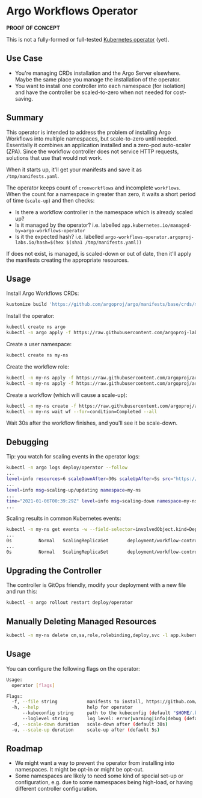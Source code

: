 # Argo Workflows Operator

**PROOF OF CONCEPT**

This is not a fully-formed or full-tested [Kubernetes operator](https://kubernetes.io/docs/concepts/extend-kubernetes/operator/) (yet).

## Use Case

* You're managing CRDs installation and the Argo Server elsewhere. Maybe the same place you manage the installation of the operator.
* You want to install one controller into each namespace (for isolation) and have the controller be scaled-to-zero when not needed for cost-saving.

## Summary

This operator is intended to address the problem of installing Argo Workflows into multiple namespaces, but scale-to-zero until needed. Essentially it combines an application installed and a zero-pod auto-scaler (ZPA). Since the workflow controller does not service HTTP requests, solutions that use that would not work.

When it starts up, it'll get your manifests and save it as `/tmp/manifests.yaml`. 

The operator keeps count of `cronworkflows` and incomplete `workflows`. When the count for a namespace in greater than zero, it waits a short period of time (`scale-up`) and then checks:

* Is there a workflow controller in the namespace which is already scaled up?
* Is it managed by the operator? i.e. labelled `app.kubernetes.io/managed-by=argo-workflows-operator`
* Is it the expected hash? i.e. labelled `argo-workflows-operator.argoproj-labs.io/hash=$(hex $(sha1 /tmp/manifests.yaml))`

If does not exist, is managed, is scaled-down or out of date, then it'll apply the manifests creating the appropriate resources.

## Usage

Install Argo Workflows CRDs:

```bash
kustomize build 'https://github.com/argoproj/argo/manifests/base/crds/minimal?ref=stable' | kubectl apply -f -
```

Install the operator:

```bash
kubectl create ns argo
kubectl -n argo apply -f https://raw.githubusercontent.com/argoproj-labs/argo-workflows-operator/master/manifests/install.yaml
```

Create a user namespace:

```bash
kubectl create ns my-ns
```

Create the workflow role:

```bash
kubectl -n my-ns apply -f https://raw.githubusercontent.com/argoproj/argo/stable/manifests/quick-start/base/workflow-role.yaml
kubectl -n my-ns apply -f https://raw.githubusercontent.com/argoproj/argo/stable/manifests/quick-start/base/workflow-default-rolebinding.yaml
```

Create a workflow (which will cause a scale-up):

```bash
kubectl -n my-ns create -f https://raw.githubusercontent.com/argoproj/argo/master/examples/hello-world.yaml
kubectl -n my-ns wait wf --for=condition=Completed --all
```

Wait 30s after the workflow finishes, and you'll see it be scale-down.

## Debugging

Tip: you watch for scaling events in the operator logs:

```bash
kubectl -n argo logs deploy/operator --follow
...
level=info resources=6 scaleDownAfter=30s scaleUpAfter=5s src="https://raw.githubusercontent.com/argoproj-labs/argo-workflows-operator/master/manifests/namespace-controller-only.yaml" version=346705e749ae8df5686f6fdd5c73ac7ec04963f0
...
level=info msg=scaling-up/updating namespace=my-ns
...
time="2021-01-06T00:39:29Z" level=info msg=scaling-down namespace=my-ns
...

```

Scaling results in common Kubernetes events:

```bash
kubectl -n my-ns get events -w --field-selector=involvedObject.kind=Deployment,involvedObject.name=workflow-controller 
...
0s          Normal   ScalingReplicaSet       deployment/workflow-controller              Scaled up replica set workflow-controller-6cc76c86f4 to 1
...
0s          Normal   ScalingReplicaSet       deployment/workflow-controller              Scaled down replica set workflow-controller-6cc76c86f4 to 0
```

## Upgrading the Controller

The controller is GitOps friendly, modify your deployment with a new file and run this:

```bash
kubectl -n argo rollout restart deploy/operator
```

## Manually Deleting Managed Resources

```bash
kubectl -n my-ns delete cm,sa,role,rolebinding,deploy,svc -l app.kubernetes.io/managed-by=argo-workflows-operator
````

## Usage

You can configure the following flags on the operator:

```bash
Usage:
  operator [flags]

Flags:
  -f, --file string           manifests to install, https://github.com/hashicorp/go-getter (default "git::https://github.com/argoproj-labs/argo-workflows-operator.git//manifests/namespace-controller-only.yaml")
  -h, --help                  help for operator
      --kubeconfig string     path to the kubeconfig (default "$HOME/.kube/config")
      --loglevel string       log level: error|warning|info|debug (default "info")
  -d, --scale-down duration   scale-down after (default 30s)
  -u, --scale-up duration     scale-up after (default 5s)
```

## Roadmap

* We might want a way to prevent the operator from installing into namespaces. It might be opt-in or might be opt-out.
* Some namespaces are likely to need some kind of special set-up or configuration, e.g. due to some namespaces being high-load, or having different controller configuration.

